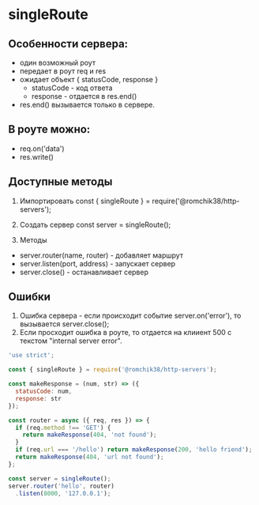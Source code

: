 # singleRoute

## Особенности сервера:
  - один возможный роут
  - передает в роут req и res
  - ожидает объект { statusCode, response }
    * statusCode - код ответа
    * response - отдается в res.end()
  - res.end() вызывается только в сервере.

## В роуте можно:

  - req.on('data')
  - res.write()

## Доступные методы

1. Импортировать
  const { singleRoute } = require('@romchik38/http-servers');

2. Создать сервер
  const server = singleRoute();

3. Методы  
  * server.router(name, router)     - добавляет маршрут
  * server.listen(port, address)    - запускает сервер
  * server.close()                  - останавливает сервер

## Ошибки

1. Ошибка сервера - если происходит событие server.on('error'), то вызывается server.close();
2. Если просходит ошибка в роуте, то отдается на клииент 500 с текстом "internal server error".

```javascript
'use strict';

const { singleRoute } = require('@romchik38/http-servers');

const makeResponse = (num, str) => ({
  statusCode: num,
  response: str
});

const router = async ({ req, res }) => {
  if (req.method !== 'GET') {
    return makeResponse(404, 'not found');
  }
  if (req.url === '/hello') return makeResponse(200, 'hello friend');
  return makeResponse(404, 'url not found');
};

const server = singleRoute();
server.router('hello', router)
  .listen(8000, '127.0.0.1');
```

